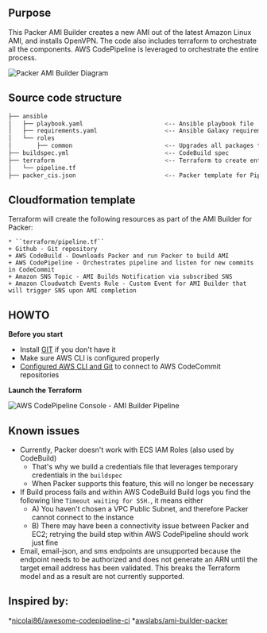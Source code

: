 ## Purpose

This Packer AMI Builder creates a new AMI out of the latest Amazon Linux AMI, and installs OpenVPN. The code also includes terraform to orchestrate all the components. AWS CodePipeline is leveraged to orchestrate the entire process.

![Packer AMI Builder Diagram](images/ami-builder-diagram.png)

## Source code structure

```bash
├── ansible
│   ├── playbook.yaml                       <-- Ansible playbook file
│   ├── requirements.yaml                   <-- Ansible Galaxy requirements containing Roles CIS, OpenVPN, Cloudwatch
│   └── roles
│       ├── common                          <-- Upgrades all packages through ``yum``
├── buildspec.yml                           <-- CodeBuild spec
├── terraform                               <-- Terraform to create entire pipeline
│   └── pipeline.tf
├── packer_cis.json                         <-- Packer template for Pipeline
```


## Cloudformation template

Terraform will create the following resources as part of the AMI Builder for Packer:

    * ``terraform/pipeline.tf``
    + Github - Git repository
    + AWS CodeBuild - Downloads Packer and run Packer to build AMI
    + AWS CodePipeline - Orchestrates pipeline and listen for new commits in CodeCommit
    + Amazon SNS Topic - AMI Builds Notification via subscribed SNS
    + Amazon Cloudwatch Events Rule - Custom Event for AMI Builder that will trigger SNS upon AMI completion


## HOWTO

**Before you start**

* Install [GIT](https://git-scm.com/downloads) if you don't have it
* Make sure AWS CLI is configured properly
* [Configured AWS CLI and Git](http://docs.aws.amazon.com/codecommit/latest/userguide/setting-up-https-unixes.html) to connect to AWS CodeCommit repositories

**Launch the Terraform**

![AWS CodePipeline Console - AMI Builder Pipeline](images/ami-builder-pipeline.png)

## Known issues

* Currently, Packer doesn't work with ECS IAM Roles (also used by CodeBuild)
    - That's why we build a credentials file that leverages temporary credentials in the ``buildspec``
    - When Packer supports this feature, this will no longer be necessary
* If Build process fails and within AWS CodeBuild Build logs you find the following line ``Timeout waiting for SSH.``, it means either
    - A) You haven't chosen a VPC Public Subnet, and therefore Packer cannot connect to the instance
    - B) There may have been a connectivity issue between Packer and EC2; retrying the build step within AWS CodePipeline should work just fine
* Email, email-json, and sms endpoints are unsupported because the endpoint needs to be authorized and does not generate an ARN until the target email address has been validated. This breaks the Terraform model and as a result are not currently supported.

## Inspired by:
*[nicolai86/awesome-codepipeline-ci](https://github.com/nicolai86/awesome-codepipeline-ci)
*[awslabs/ami-builder-packer](https://github.com/awslabs/ami-builder-packer)

